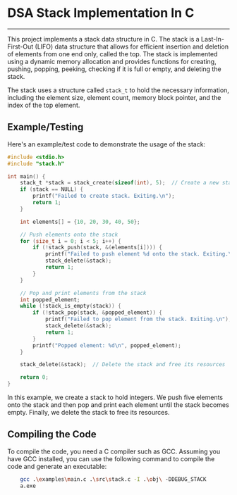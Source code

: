 # DSA Stack Implementation In C

---

This project implements a stack data structure in C. The stack is a Last-In-First-Out (LIFO) data structure that allows for efficient insertion and deletion of elements from one end only, called the top. The stack is implemented using a dynamic memory allocation and provides functions for creating, pushing, popping, peeking, checking if it is full or empty, and deleting the stack.

The stack uses a structure called `stack_t` to hold the necessary information, including the element size, element count, memory block pointer, and the index of the top element.

## Example/Testing

Here's an example/test code to demonstrate the usage of the stack:

```c
#include <stdio.h>
#include "stack.h"

int main() {
    stack_t *stack = stack_create(sizeof(int), 5);  // Create a new stack with element size 4 bytes and capacity for 5 elements
    if (stack == NULL) {
        printf("Failed to create stack. Exiting.\n");
        return 1;
    }

    int elements[] = {10, 20, 30, 40, 50};

    // Push elements onto the stack
    for (size_t i = 0; i < 5; i++) {
        if (!stack_push(stack, &(elements[i]))) {
            printf("Failed to push element %d onto the stack. Exiting.\n", elements[i]);
            stack_delete(&stack);
            return 1;
        }
    }

    // Pop and print elements from the stack
    int popped_element;
    while (!stack_is_empty(stack)) {
        if (!stack_pop(stack, &popped_element)) {
            printf("Failed to pop element from the stack. Exiting.\n");
            stack_delete(&stack);
            return 1;
        }
        printf("Popped element: %d\n", popped_element);
    }

    stack_delete(&stack);  // Delete the stack and free its resources

    return 0;
}
```

In this example, we create a stack to hold integers. We push five elements onto the stack and then pop and print each element until the stack becomes empty. Finally, we delete the stack to free its resources.

## Compiling the Code

To compile the code, you need a C compiler such as GCC. Assuming you have GCC installed, you can use the following command to compile the code and generate an executable:

```bash
    gcc .\examples\main.c .\src\stack.c -I .\obj\ -DDEBUG_STACK
    a.exe
```
